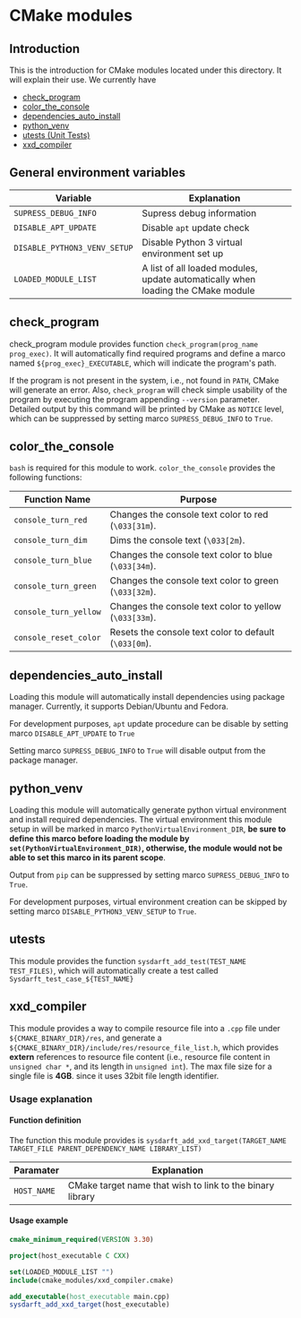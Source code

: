 # CMake modules

## Introduction

This is the introduction for CMake modules located under this
directory. It will explain their use. We currently have
* [check_program](#check_program)
* [color_the_console](#color_the_console)
* [dependencies_auto_install](#dependencies_auto_install)
* [python_venv](#python_venv)
* [utests (Unit Tests)](#utests)
* [xxd_compiler](#xxd_compiler)

## General environment variables

 | Variable                      | Explanation                                                                      |
 |-------------------------------|----------------------------------------------------------------------------------|
 | `SUPRESS_DEBUG_INFO`          | Supress debug information                                                        |
 | `DISABLE_APT_UPDATE`          | Disable `apt` update check                                                       |
 | `DISABLE_PYTHON3_VENV_SETUP`  | Disable Python 3 virtual environment set up                                      |
 | `LOADED_MODULE_LIST`          | A list of all loaded modules, update automatically when loading the CMake module |

## check_program
check_program module provides function `check_program(prog_name prog_exec)`.
It will automatically find required programs and define a 
marco named `${prog_exec}_EXECUTABLE`, which will indicate
the program's path.

If the program is not present in the
system, i.e., not found in `PATH`, CMake will generate an
error. Also, `check_program` will check simple usability
of the program by executing the program appending `--version`
parameter. Detailed output by this command will be printed
by CMake as `NOTICE` level, which can be suppressed by setting
marco `SUPRESS_DEBUG_INFO` to `True`.

## color_the_console
`bash` is required for this module to work. `color_the_console`
provides the following functions:

| Function Name             | Purpose                                                  |
|---------------------------|----------------------------------------------------------|
| `console_turn_red`        | Changes the console text color to red (`\033[31m`).      |
| `console_turn_dim`        | Dims the console text (`\033[2m`).                       |
| `console_turn_blue`       | Changes the console text color to blue (`\033[34m`).     |
| `console_turn_green`      | Changes the console text color to green (`\033[32m`).    |
| `console_turn_yellow`     | Changes the console text color to yellow (`\033[33m`).   |
| `console_reset_color`     | Resets the console text color to default (`\033[0m`).    |

## dependencies_auto_install
Loading this module will automatically install dependencies using
package manager. Currently, it supports Debian/Ubuntu and Fedora.

For development purposes, `apt` update procedure can be disable
by setting marco `DISABLE_APT_UPDATE` to `True`

Setting marco `SUPRESS_DEBUG_INFO` to `True` will disable 
output from the package manager.

## python_venv
Loading this module will automatically generate python virtual
environment and install required dependencies. The virtual
environment this module setup in will be marked in marco
`PythonVirtualEnvironment_DIR`, **be sure to define this marco
before loading the module by `set(PythonVirtualEnvironment_DIR)`,
otherwise, the module would not be able to set this marco
in its parent scope**.

Output from `pip` can be suppressed by setting marco
`SUPRESS_DEBUG_INFO` to `True`.

For development purposes, virtual environment creation can
be skipped by setting marco `DISABLE_PYTHON3_VENV_SETUP`
to `True`.

## utests
This module provides the function `sysdarft_add_test(TEST_NAME TEST_FILES)`,
which will automatically create a test called `Sysdarft_test_case_${TEST_NAME}`

## xxd_compiler
This module provides a way to compile resource file into
a `.cpp` file under `${CMAKE_BINARY_DIR}/res`, and generate
a `${CMAKE_BINARY_DIR}/include/res/resource_file_list.h`,
which provides **extern** references to resource file
content (i.e., resource file content in `unsigned char *`,
and its length in `unsigned int`). The max file size for
a single file is **4GB**. since it uses 32bit file length identifier.

### Usage explanation

#### Function definition
The function this module provides is
`sysdarft_add_xxd_target(TARGET_NAME TARGET_FILE PARENT_DEPENDENCY_NAME LIBRARY_LIST)`

 | Paramater     | Explanation                                                |
 |---------------|------------------------------------------------------------|
 | `HOST_NAME`   | CMake target name that wish to link to the binary library  | 


#### Usage example
```cmake
cmake_minimum_required(VERSION 3.30)

project(host_executable C CXX)

set(LOADED_MODULE_LIST "")
include(cmake_modules/xxd_compiler.cmake)

add_executable(host_executable main.cpp)
sysdarft_add_xxd_target(host_executable)
```
